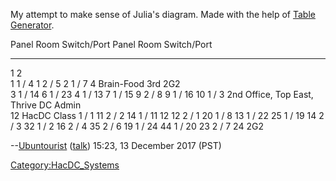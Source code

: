 My attempt to make sense of Julia's diagram. Made with the help of
[Table Generator](http://www.tablesgenerator.com/mediawiki_tables).

  Panel   Room          Switch/Port   Panel   Room                                    Switch/Port
  ------- ------------- ------------- ------- --------------------------------------- -------------
  1                                   2                                               
  1                     1 / 4         1                                               2 / 5
  2                     1 / 7         4       Brain-Food 3rd 2G2                      
  3                     1 / 14        6                                               1 / 23
  4                     1 / 13        7                                               1 / 15
  9                     2 / 8         9                                               1 / 16
  10                    1 / 3                 2nd Office, Top East, Thrive DC Admin   
  12      HacDC Class   1 / 1         11                                              2 / 2
  14                    1 / 11        12      12                                      2 / 1
  20                    1 / 8         13                                              1 / 22
  25                    1 / 19        14                                              2 / 3
  32                    1 / 2         16                                              2 / 4
  35                    2 / 6         19                                              1 / 24
  44                    1 / 20        23                                              2 / 7
  24      2G2                                                                         

--[Ubuntourist](User:Ubuntourist)
([talk](User_talk:Ubuntourist)) 15:23, 13 December 2017 (PST)

[Category:HacDC_Systems](Category:HacDC_Systems)
